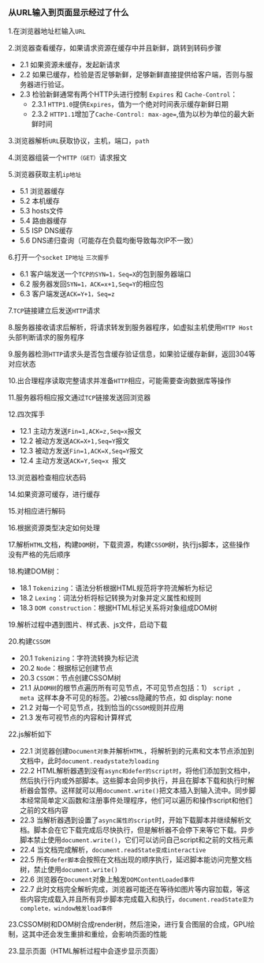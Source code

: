 ### 从URL输入到页面显示经过了什么

1.在浏览器地址栏输入`URL`

2.浏览器查看缓存，如果请求资源在缓存中并且新鲜，跳转到转码步骤 

- 2.1 如果资源未缓存，发起新请求
- 2.2 如果已缓存，检验是否足够新鲜，足够新鲜直接提供给客户端，否则与服务器进行验证。
- 2.3 检验新鲜通常有两个HTTP头进行控制 `Expires` 和 `Cache-Control`： 
  - 2.3.1 `HTTP1.0`提供`Expires`，值为一个绝对时间表示缓存新鲜日期
  - 2.3.2 `HTTP1.1`增加了`Cache-Control: max-age=`,值为以秒为单位的最大新鲜时间

3.浏览器解析`URL`获取协议，主机，端口，`path`

4.浏览器组装一个`HTTP（GET）`请求报文

5.浏览器获取主机`ip地址`

- 5.1 浏览器缓存
- 5.2 本机缓存
- 5.3 hosts文件
- 5.4 路由器缓存
- 5.5 ISP DNS缓存
- 5.6 DNS递归查询（可能存在负载均衡导致每次IP不一致）

6.打开一个`socket` `IP地址` `三次握手`

- 6.1 客户端发送一个`TCP的SYN=1，Seq=X`的包到服务器端口
- 6.2 服务器发回`SYN=1，ACK=x+1,Seq=Y`的相应包
- 6.3 客户端发送`ACK=Y+1，Seq=z`

7.`TCP`链接建立后发送`HTTP`请求

8.服务器接收请求后解析，将请求转发到服务器程序，如虚拟主机使用`HTTP Host`头部判断请求的服务程序

9.服务器检测`HTTP`请求头是否包含缓存验证信息，如果验证缓存新鲜，返回304等对应状态

10.出合理程序读取完整请求并准备`HTTP`相应，可能需要查询数据库等操作

11.服务器将相应报文通过`TCP`链接发送回浏览器

12.四次挥手

- 12.1 主动方发送`Fin=1,ACK=z,Seq=x`报文
- 12.2 被动方发送`ACK=X+1,Seq=Y`报文
- 12.3 被动方发送`Fin=1,ACK=X,Seq=Y`报文
- 12.4 主动方发送`ACK=Y,Seq=x `报文

13.浏览器检查相应状态码

14.如果资源可缓存，进行缓存

15.对相应进行解码

16.根据资源类型决定如何处理

17.解析`HTML`文档，构建`DOM`树，下载资源，构建`CSSOM`树，执行js脚本，这些操作没有严格的先后顺序

18.构建DOM树： 

- 18.1 `Tokenizing`：语法分析根据HTML规范将字符流解析为标记
- 18.2 `Lexing`：词法分析将标记转换为对象并定义属性和规则
- 18.3 `DOM construction`：根据HTML标记关系将对象组成DOM树

19.解析过程中遇到图片、样式表、js文件，启动下载

20.构建`CSSOM`

- 20.1 `Tokenizing`：字符流转换为标记流
- 20.2 `Node`：根据标记创建节点
- 20.3 `CSSOM`：节点创建CSSOM树
- 21.1 从`DOM树`的根节点遍历所有可见节点，不可见节点包括：1） `script , meta `这样本身不可见的标签。2)被css隐藏的节点，如 display: none
- 21.2 对每一个可见节点，找到恰当的`CSSOM`规则并应用
- 21.3 发布可视节点的内容和计算样式

22.js解析如下 

- 22.1 浏览器创建`Document对象`并解析`HTML`，将解析到的元素和文本节点添加到文档中，此时`document.readystate为loading`
- 22.2 HTML解析器遇到没有`async和defer的script时`，将他们添加到文档中，然后执行行内或外部脚本。这些脚本会同步执行，并且在脚本下载和执行时解析器会暂停。这样就可以用`document.write()`把文本插入到输入流中。同步脚本经常简单定义函数和注册事件处理程序，他们可以遍历和操作script和他们之前的文档内容
- 22.3 当解析器遇到设置了`async属性的script`时，开始下载脚本并继续解析文档。脚本会在它下载完成后尽快执行，但是解析器不会停下来等它下载。异步脚本禁止使用`document.write()`，它们可以访问自己script和之前的文档元素
- 22.4 当文档完成解析，`document.readState变成interactive`
- 22.5 所有`defer脚本`会按照在文档出现的顺序执行，延迟脚本能访问完整文档树，禁止使用`document.write()`
- 22.6 浏览器在`Document`对象上触发`DOMContentLoaded事件`
- 22.7 此时文档完全解析完成，浏览器可能还在等待如图片等内容加载，等这些内容完成载入并且所有异步脚本完成载入和执行，`document.readState变为complete，window触发load事件`

23.CSSOM树和DOM树合成render树，然后渲染，进行复合图层的合成，GPU绘制，这其中还会发生重排和重绘，会影响页面的性能

23.显示页面（HTML解析过程中会逐步显示页面）